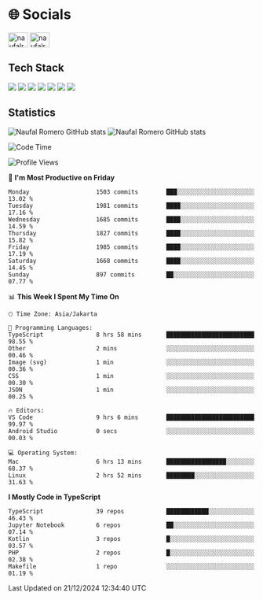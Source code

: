 <h1 align="">🌐 Socials</h1>
<p align="left">
<a href="https://linkedin.com/in/naufal-romero-putra-pratama-9ab816177/" target="blank"><img align="center" src="https://raw.githubusercontent.com/rahuldkjain/github-profile-readme-generator/master/src/images/icons/Social/linked-in-alt.svg" alt="naufalromero" height="30" width="40" /></a>
<a href="https://instagram.com/naufalromero" target="blank"><img align="center" src="https://raw.githubusercontent.com/rahuldkjain/github-profile-readme-generator/master/src/images/icons/Social/instagram.svg" alt="naufalromero" height="30" width="40" /></a>
</p>


<h2 align="">Tech Stack</h2>
<div align="">
  <img src="https://img.shields.io/badge/next.js-000000?style=for-the-badge&logo=nextdotjs&logoColor=white"/>
 <img src="https://img.shields.io/badge/typescript-%23007ACC.svg?style=for-the-badge&logo=typescript&logoColor=white"/>
 <img src="https://img.shields.io/badge/react-%2320232a.svg?style=for-the-badge&logo=react&logoColor=%2361DAFB"/>
 <img src="https://img.shields.io/badge/tailwindcss-%2338B2AC.svg?style=for-the-badge&logo=tailwind-css&logoColor=white"/>
 <img src="https://img.shields.io/badge/Prisma-3982CE?style=for-the-badge&logo=Prisma&logoColor=white"/>
 <img src="https://img.shields.io/badge/javascript-%23323330.svg?style=for-the-badge&logo=javascript&logoColor=%23F7DF1E"/>
 <img src="https://img.shields.io/badge/java-%23ED8B00.svg?style=for-the-badge&logo=openjdk&logoColor=white"/>
</div>


<h2 align="">Statistics</h2>
<div align="">
<img src="https://github-readme-stats-xi-nine-74.vercel.app/api?username=romves&show_icons=true&theme=tokyonight&include_all_commits=true&count_private=true" alt="Naufal Romero GitHub stats"/>
<img src="https://github-readme-stats-xi-nine-74.vercel.app/api/top-langs/?username=romves&theme=tokyonight&hide_border=false&include_all_commits=true&count_private=true&layout=compact" alt="Naufal Romero GitHub stats"/>
</div>

<!--START_SECTION:waka-->
![Code Time](http://img.shields.io/badge/Code%20Time-1%2C847%20hrs%2019%20mins-blue)

![Profile Views](http://img.shields.io/badge/Profile%20Views-0-blue)

📅 **I'm Most Productive on Friday** 

```text
Monday                   1503 commits        ███░░░░░░░░░░░░░░░░░░░░░░   13.02 % 
Tuesday                  1981 commits        ████░░░░░░░░░░░░░░░░░░░░░   17.16 % 
Wednesday                1685 commits        ████░░░░░░░░░░░░░░░░░░░░░   14.59 % 
Thursday                 1827 commits        ████░░░░░░░░░░░░░░░░░░░░░   15.82 % 
Friday                   1985 commits        ████░░░░░░░░░░░░░░░░░░░░░   17.19 % 
Saturday                 1668 commits        ████░░░░░░░░░░░░░░░░░░░░░   14.45 % 
Sunday                   897 commits         ██░░░░░░░░░░░░░░░░░░░░░░░   07.77 % 
```


📊 **This Week I Spent My Time On** 

```text
🕑︎ Time Zone: Asia/Jakarta

💬 Programming Languages: 
TypeScript               8 hrs 58 mins       █████████████████████████   98.55 % 
Other                    2 mins              ░░░░░░░░░░░░░░░░░░░░░░░░░   00.46 % 
Image (svg)              1 min               ░░░░░░░░░░░░░░░░░░░░░░░░░   00.36 % 
CSS                      1 min               ░░░░░░░░░░░░░░░░░░░░░░░░░   00.30 % 
JSON                     1 min               ░░░░░░░░░░░░░░░░░░░░░░░░░   00.25 % 

🔥 Editors: 
VS Code                  9 hrs 6 mins        █████████████████████████   99.97 % 
Android Studio           0 secs              ░░░░░░░░░░░░░░░░░░░░░░░░░   00.03 % 

💻 Operating System: 
Mac                      6 hrs 13 mins       █████████████████░░░░░░░░   68.37 % 
Linux                    2 hrs 52 mins       ████████░░░░░░░░░░░░░░░░░   31.63 % 
```

**I Mostly Code in TypeScript** 

```text
TypeScript               39 repos            ████████████░░░░░░░░░░░░░   46.43 % 
Jupyter Notebook         6 repos             ██░░░░░░░░░░░░░░░░░░░░░░░   07.14 % 
Kotlin                   3 repos             █░░░░░░░░░░░░░░░░░░░░░░░░   03.57 % 
PHP                      2 repos             █░░░░░░░░░░░░░░░░░░░░░░░░   02.38 % 
Makefile                 1 repo              ░░░░░░░░░░░░░░░░░░░░░░░░░   01.19 % 
```




 Last Updated on 21/12/2024 12:34:40 UTC
<!--END_SECTION:waka-->
